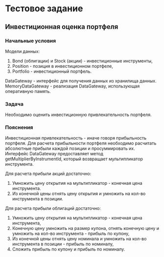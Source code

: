 # Тестовое задание
## Инвестиционная оценка портфеля

### Начальные условия

Модели данных:
1) Bond (облигации) и Stock (акции) - инвестиционные инструменты,
2) Position - позиция в инвестиционном портфеле,
3) Portfolio - инвестиционный портфель.

DataGateway - интерфейс для получения данных из хранилища данных.
MemoryDataGateway - реализация DataGateway, использующая оперативную память.

### Задача

Необходимо оценить инвестиционную привлекательность портфеля.

### Пояснения

Инвестиционная привлекательность - иначе говоря прибыльность портфеля.
Для расчета прибыльности портфеля необходимо расчитать абсолютные прибыли каждой позиции и просуммировать их.
Интерфейс DataGateway предоставляет метод getMultiplierByInstrumentId, который возвращает мультипликатор инструмента.

Для расчета прибыли акций достаточно:
1. Умножить цену открытия на мультипликатор - конечная цена инструмента.
2. Из конечной цены отнять цену открытия и умножить на кол-во инструмента  в позиции.

Для расчета прибыли облигаций достаточно:
1. Умножить цену открытия на мультипликатор - конечная цена инструмента,
2. Конечную цену умножить на размер купона, отнять конечную цену и умножить на кол-во инструмента - прибыль по купону,
3. Из конечной цены отнять цену номинала и умножить на кол-во инструмента в позиции - прибыль по номиналу,
4. Сложить прибыль по купону и прибыль по номиналу.
